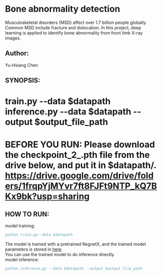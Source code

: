 # Bone abnormality detection
Musculoskeletal disorders (MSD) affect over 1.7 billion people globally. Common MSD include fracture and dislocation. In this project, deep learning is applied to identify bone abnormality from front limb X-ray images. 

## Author:
Yu-Hsiang Chen

## SYNOPSIS:
train.py --data $datapath
inference.py --data $datapath --output $output_file_path
======
BEFORE YOU RUN:
Please download the checkpoint_2_.pth file from the drive below,
and put it in $datapath/.
https://drive.google.com/drive/folders/1frqpYjMYvr7ft8FJFt9NTP_kQ7BKx9bk?usp=sharing
======
## HOW TO RUN:
model training: 
```bibtex
python train.py--data $datapath
```
The model is trained with a pretrained RegnetX, and the trained model parameters is stored in [here](https://drive.google.com/drive/folders/1frqpYjMYvr7ft8FJFt9NTP_kQ7BKx9bk?usp=sharing) <br>
You can use the trained model to do inference directly.<br>
model inference: <br>
```bibtex
python inference.py --data $datapath --output $output_file_path
```
